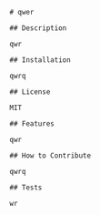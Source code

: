  
    # qwer

    ## Description

    qwr

    ## Installation

    qwrq

    ## License

    MIT

    ## Features

    qwr

    ## How to Contribute

    qwrq

    ## Tests

    wr

